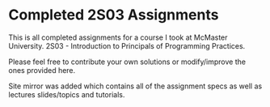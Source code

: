 Completed 2S03 Assignments
================

This is all completed assignments for a course I took at McMaster University. 2S03 - Introduction to Principals of Programming Practices.

Please feel free to contribute your own solutions or modify/improve the ones provided here.

Site mirror was added which contains all of the assignment specs as well as lectures slides/topics and tutorials.
